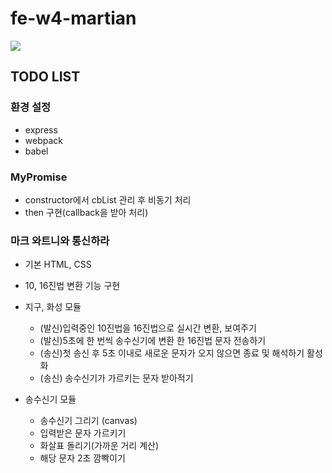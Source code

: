 # fe-w4-martian

![](https://images.theconversation.com/files/96726/original/image-20150930-19533-1by0fu3.jpg?ixlib=rb-1.1.0&rect=0%2C0%2C2000%2C970&q=45&auto=format&w=1356&h=668&fit=crop)

## TODO LIST

### 환경 설정

- express
- webpack
- babel

### MyPromise

- constructor에서 cbList 관리 후 비동기 처리
- then 구현(callback을 받아 처리)

### 마크 와트니와 통신하라

- 기본 HTML, CSS

- 10, 16진법 변환 기능 구현

- 지구, 화성 모듈

  - (발신)입력중인 10진법을 16진법으로 실시간 변환, 보여주기
  - (발신)5초에 한 번씩 송수신기에 변환 한 16진법 문자 전송하기
  - (송신)첫 송신 후 5초 이내로 새로운 문자가 오지 않으면 종료 및 해석하기 활성화
  - (송신) 송수신기가 가르키는 문자 받아적기

- 송수신기 모듈

  - 송수신기 그리기 (canvas)
  - 입력받은 문자 가르키기
  - 화살표 돌리기(가까운 거리 계산)
  - 해당 문자 2초 깜빡이기
